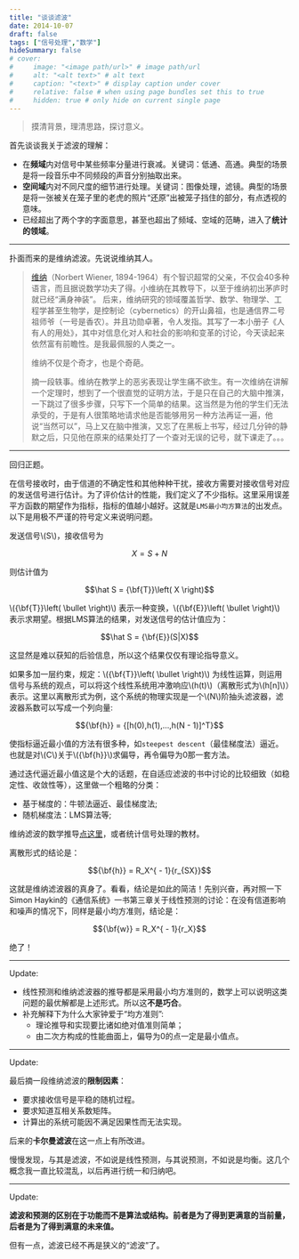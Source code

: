 ```yaml
---
title: "谈谈滤波"
date: 2014-10-07
draft: false
tags: ["信号处理","数学"]
hideSummary: false
# cover:
#     image: "<image path/url>" # image path/url
#     alt: "<alt text>" # alt text
#     caption: "<text>" # display caption under cover
#     relative: false # when using page bundles set this to true
#     hidden: true # only hide on current single page
---
```


> 摸清背景，理清思路，探讨意义。

首先谈谈我关于滤波的理解：
- 在**频域**内对信号中某些频率分量进行衰减。关键词：低通、高通。典型的场景是将一段音乐中不同频段的声音分别抽取出来。
- **空间域**内对不同尺度的细节进行处理。关键词：图像处理，滤镜。典型的场景是将一张被关在笼子里的老虎的照片“还原”出被笼子挡住的部分，有点透视的意味。
- 已经超出了两个字的字面意思，甚至也超出了频域、空域的范畴，进入了**统计的领域**。

---

扑面而来的是维纳滤波。先说说维纳其人。

> [维纳](https://en.wikipedia.org/wiki/Norbert_Wiener)（Norbert Wiener, 1894-1964）有个智识超常的父亲，不仅会40多种语言，而且据说数学功夫了得。小维纳在其教导下，以至于维纳初出茅庐时就已经“满身神装”。 后来，维纳研究的领域覆盖哲学、数学、物理学、工程学甚至生物学，是控制论（cybernetics）的开山鼻祖，也是通信界二号祖师爷（一号是香农）。并且功勋卓著，令人发指。其写了一本小册子《人有人的用处》，其中对信息化对人和社会的影响和变革的讨论，今天读起来依然富有前瞻性。是我最佩服的人类之一。
>
> 维纳不仅是个奇才，也是个奇葩。
>
> 摘一段轶事。维纳在教学上的恶劣表现让学生痛不欲生。有一次维纳在讲解一个定理时，想到了一个很直觉的证明方法，于是只在自己的大脑中推演，一下跳过了很多步骤，只写下一个简单的结果。这当然是为他的学生们无法承受的，于是有人很策略地请求他是否能够用另一种方法再证一遍，他说“当然可以”，马上又在脑中推演，又忘了在黑板上书写，经过几分钟的静默之后，只见他在原来的结果处打了一个查对无误的记号，就下课走了。。。
>

---

回归正题。

在信号接收时，由于信道的不确定性和其他种种干扰，接收方需要对接收信号对应的发送信号进行估计。为了评价估计的性能，我们定义了不少指标。这里采用误差平方函数的期望作为指标，指标的值越小越好。这就是`LMS最小均方算法`的出发点。
以下是用极不严谨的符号定义来说明问题。

发送信号\\(S\\)，接收信号为

$$X=S+N$$

则估计值为

$$\hat S = {\bf{T}}\left( X \right)$$

\\({\bf{T}}\left( \bullet \right)\\) 表示一种变换，\\({\bf{E}}\left( \bullet \right)\\) 表示求期望。根据LMS算法的结果，对发送信号的估计值应为：

$$\hat S = {\bf{E}}(S|X)$$

这显然是难以获知的后验信息，所以这个结果仅仅有理论指导意义。

如果多加一层约束，规定：\\({\bf{T}}\left( \bullet \right)\\) 为线性运算，则运用信号与系统的观点，可以将这个线性系统用冲激响应\\(h(t)\\)（离散形式为\\(h[n]\\)）表示。这里以离散形式为例，这个系统的物理实现是一个\\(N\\)阶抽头滤波器，滤波器系数可以写成一个列向量:

$${\bf{h}} = {[h(0),h(1),…,h(N - 1)]^T}$$

使指标逼近最小值的方法有很多种，如`steepest descent`（最佳梯度法）逼近。也就是对\\(C\\)关于\\({\bf{h}}\\)求偏导，再令偏导为0那一套方法。

通过迭代逼近最小值这是个大的话题，在自适应滤波的书中讨论的比较细致（如稳定性、收敛性等），这里做一个粗略的分类：
- 基于梯度的：牛顿法逼近、最佳梯度法;
- 随机梯度法：LMS算法等;

维纳滤波的数学推导[点这里](https://en.wikipedia.org/wiki/Wiener_filter)，或者统计信号处理的教材。

离散形式的结论是：

$${\bf{h}} = R_X^{ - 1}{r_{SX}}$$

这就是维纳滤波器的真身了。看看，结论是如此的简洁！先别兴奋，再对照一下Simon Haykin的《通信系统》一书第三章关于线性预测的讨论：在没有信道影响和噪声的情况下，同样是最小均方准则，结论是：

$${\bf{w}} = R_X^{ - 1}{r_X}$$

绝了！

---
Update:

- 线性预测和维纳滤波器的推导都是采用最小均方准则的，数学上可以说明这类问题的最优解都是上述形式。所以这**不是巧合**。
- 补充解释下为什么大家钟爱于“均方准则”:
    - 理论推导和实现要比诸如绝对值准则简单；
    - 由二次方构成的性能曲面上，偏导为0的点一定是最小值点。

---

Update:

最后摘一段维纳滤波的**限制因素**：
- 要求接收信号是平稳的随机过程。
- 要求知道互相关系数矩阵。
- 计算出的系统可能因不满足因果性而无法实现。

后来的**卡尔曼滤波**在这一点上有所改进。

慢慢发现，与其是滤波，不如说是线性预测，与其说预测，不如说是均衡。这几个概念我一直比较混乱，以后再进行统一和归纳吧。

---

Update:

**滤波和预测的区别在于功能而不是算法或结构。前者是为了得到更满意的当前量，后者是为了得到满意的未来值。**

但有一点，滤波已经不再是狭义的“滤波”了。